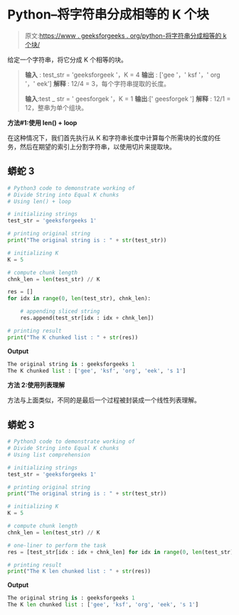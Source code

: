 # Python–将字符串分成相等的 K 个块

> 原文:[https://www . geeksforgeeks . org/python-将字符串分成相等的 k 个块/](https://www.geeksforgeeks.org/python-divide-string-into-equal-k-chunks/)

给定一个字符串，将它分成 K 个相等的块。

> **输入** : test_str = 'geeksforgeek '，K = 4
> **输出** : ['gee '，' ksf '，' org '，' eek']
> **解释** : 12/4 = 3，每个字符串提取的长度。
> 
> **输入**:test _ str = ' geesforgek '，K = 1
> **输出**:[' geesforgek ']
> **解释** : 12/1 = 12，整串为单个组块。

**方法#1:使用 len() + loop**

在这种情况下，我们首先执行从 K 和字符串长度中计算每个所需块的长度的任务，然后在期望的索引上分割字符串，以使用切片来提取块。

## 蟒蛇 3

```py
# Python3 code to demonstrate working of 
# Divide String into Equal K chunks
# Using len() + loop

# initializing strings
test_str = 'geeksforgeeks 1'

# printing original string
print("The original string is : " + str(test_str))

# initializing K 
K = 5

# compute chunk length 
chnk_len = len(test_str) // K

res = []
for idx in range(0, len(test_str), chnk_len):

    # appending sliced string
    res.append(test_str[idx : idx + chnk_len])

# printing result 
print("The K chunked list : " + str(res)) 
```

**Output**

```py
The original string is : geeksforgeeks 1
The K chunked list : ['gee', 'ksf', 'org', 'eek', 's 1']

```

**方法 2:使用列表理解**

方法与上面类似，不同的是最后一个过程被封装成一个线性列表理解。

## 蟒蛇 3

```py
# Python3 code to demonstrate working of 
# Divide String into Equal K chunks
# Using list comprehension

# initializing strings
test_str = 'geeksforgeeks 1'

# printing original string
print("The original string is : " + str(test_str))

# initializing K 
K = 5

# compute chunk length 
chnk_len = len(test_str) // K

# one-liner to perform the task 
res = [test_str[idx : idx + chnk_len] for idx in range(0, len(test_str), chnk_len)]

# printing result 
print("The K len chunked list : " + str(res)) 
```

**Output**

```py
The original string is : geeksforgeeks 1
The K len chunked list : ['gee', 'ksf', 'org', 'eek', 's 1']

```